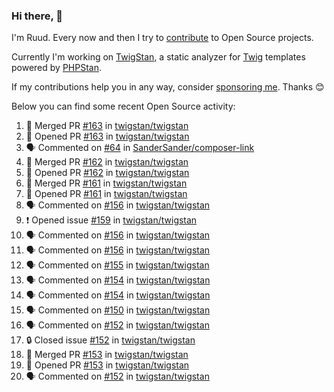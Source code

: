 ### Hi there, 👋

I'm Ruud. Every now and then I try to [contribute](https://github.com/pulls?q=+is%3Apr+author%3Aruudk+archived%3Afalse+is%3Apublic+) to Open Source projects.

Currently I'm working on [TwigStan](https://github.com/twigstan), a static analyzer for [Twig](https://twig.symfony.com/) templates powered by [PHPStan](https://phpstan.org/).

If my contributions help you in any way, consider [sponsoring me](https://github.com/sponsors/ruudk). Thanks 😊

Below you can find some recent Open Source activity:

<!--START_SECTION:activity-->
1. 🎉 Merged PR [#163](https://github.com/twigstan/twigstan/pull/163) in [twigstan/twigstan](https://github.com/twigstan/twigstan)
2. 💪 Opened PR [#163](https://github.com/twigstan/twigstan/pull/163) in [twigstan/twigstan](https://github.com/twigstan/twigstan)
3. 🗣 Commented on [#64](https://github.com/SanderSander/composer-link/pull/64#issuecomment-2515291268) in [SanderSander/composer-link](https://github.com/SanderSander/composer-link)
4. 🎉 Merged PR [#162](https://github.com/twigstan/twigstan/pull/162) in [twigstan/twigstan](https://github.com/twigstan/twigstan)
5. 💪 Opened PR [#162](https://github.com/twigstan/twigstan/pull/162) in [twigstan/twigstan](https://github.com/twigstan/twigstan)
6. 🎉 Merged PR [#161](https://github.com/twigstan/twigstan/pull/161) in [twigstan/twigstan](https://github.com/twigstan/twigstan)
7. 💪 Opened PR [#161](https://github.com/twigstan/twigstan/pull/161) in [twigstan/twigstan](https://github.com/twigstan/twigstan)
8. 🗣 Commented on [#156](https://github.com/twigstan/twigstan/issues/156#issuecomment-2514131024) in [twigstan/twigstan](https://github.com/twigstan/twigstan)
9. ❗ Opened issue [#159](https://github.com/twigstan/twigstan/issues/159) in [twigstan/twigstan](https://github.com/twigstan/twigstan)
10. 🗣 Commented on [#156](https://github.com/twigstan/twigstan/issues/156#issuecomment-2514056450) in [twigstan/twigstan](https://github.com/twigstan/twigstan)
11. 🗣 Commented on [#156](https://github.com/twigstan/twigstan/issues/156#issuecomment-2514047324) in [twigstan/twigstan](https://github.com/twigstan/twigstan)
12. 🗣 Commented on [#155](https://github.com/twigstan/twigstan/issues/155#issuecomment-2514037663) in [twigstan/twigstan](https://github.com/twigstan/twigstan)
13. 🗣 Commented on [#154](https://github.com/twigstan/twigstan/issues/154#issuecomment-2514031211) in [twigstan/twigstan](https://github.com/twigstan/twigstan)
14. 🗣 Commented on [#154](https://github.com/twigstan/twigstan/issues/154#issuecomment-2513992264) in [twigstan/twigstan](https://github.com/twigstan/twigstan)
15. 🗣 Commented on [#150](https://github.com/twigstan/twigstan/pull/150#issuecomment-2513908974) in [twigstan/twigstan](https://github.com/twigstan/twigstan)
16. 🗣 Commented on [#152](https://github.com/twigstan/twigstan/issues/152#issuecomment-2512316075) in [twigstan/twigstan](https://github.com/twigstan/twigstan)
17. 🔒 Closed issue [#152](https://github.com/twigstan/twigstan/issues/152) in [twigstan/twigstan](https://github.com/twigstan/twigstan)
18. 🎉 Merged PR [#153](https://github.com/twigstan/twigstan/pull/153) in [twigstan/twigstan](https://github.com/twigstan/twigstan)
19. 💪 Opened PR [#153](https://github.com/twigstan/twigstan/pull/153) in [twigstan/twigstan](https://github.com/twigstan/twigstan)
20. 🗣 Commented on [#152](https://github.com/twigstan/twigstan/issues/152#issuecomment-2511913055) in [twigstan/twigstan](https://github.com/twigstan/twigstan)
<!--END_SECTION:activity-->
